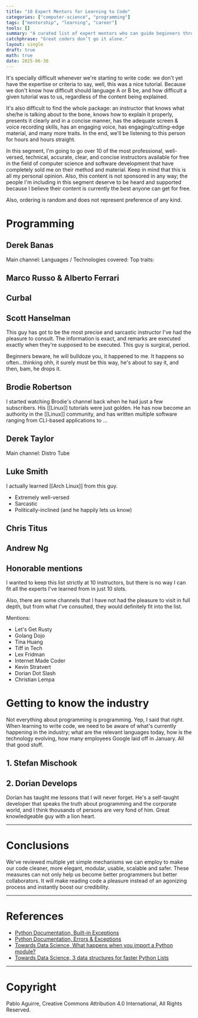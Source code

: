 ```yaml
---
title: "10 Expert Mentors for Learning to Code"
categories: ["computer-science", "programming"]
tags: ["mentorship", "learning", "career"]
tools: []
summary: "A curated list of expert mentors who can guide beginners through the early stages of their programming journey."
catchphrase: "Great coders don’t go it alone."
layout: single
draft: true
math: true
date: 2025-06-30
---
```


It's specially difficult whenever we're starting to write code: we don't yet have the expertise or criteria to say, well, this was a nice tutorial. Because we don't know how difficult should language A or B be, and how difficult a given tutorial was to us, regardless of the content being explained.

It's also difficult to find the whole package: an instructor that knows what she/he is talking about to the bone, knows how to explain it properly, presents it clearly and in a concise manner, has the adequate screen & voice recording skills, has an engaging voice, has engaging/cutting-edge material, and many more traits. In the end, we'll be listening to this person for hours and hours straight.

In this segment, I'm going to go over 10 of the most professional, well-versed, technical, accurate, clear, and concise instructors available for free in the field of computer science and software development that have completely sold me on their method and material. Keep in mind that this is all my personal opinion. Also, this content is not sponsored in any way; the people I'm including in this segment deserve to be heard and supported because I believe their content is currently the best anyone can get for free.

Also, ordering is random and does not represent preference of any kind.

# Programming

## Derek Banas

Main channel:
Languages / Technologies covered:
Top traits:

## Marco Russo & Alberto Ferrari

## Curbal

## Scott Hanselman

This guy has got to be the most precise and sarcastic instructor I've had the pleasure to consult. The information is exact, and remarks are executed exactly when they're supposed to be executed. This guy is surgical, period.

Beginners beware, he will bulldoze you, it happened to me. It happens so often...thinking ohh, it surely must be this way, he's about to say it, and then, bam, he drops it.

## Brodie Robertson

I started watching Brodie's channel back when he had just a few subscribers. His [[Linux]] tutorials were just golden. He has now become an authority in the [[Linux]] community, and has written multiple software ranging from CLI-based applications to ...

## Derek Taylor

Main channel: Distro Tube

## Luke Smith

I actually learned [[Arch Linux]] from this guy.

- Extremely well-versed
- Sarcastic
- Politically-inclined (and he happily lets us know)

## Chris Titus

## Andrew Ng

## Honorable mentions

I wanted to keep this list strictly at 10 instructors, but there is no way I can fit all the experts I've learned from in just 10 slots.

Also, there are some channels that I have not had the pleasure to visit in full depth, but from what I've consulted, they would definitely fit into the list.

Mentions:

- Let's Get Rusty
- Golang Dojo
- Tina Huang
- Tiff in Tech
- Lex Fridman
- Internet Made Coder
- Kevin Stratvert
- Dorian Dot Slash
- Christian Lempa

# Getting to know the industry

Not everything about programming is programming. Yep, I said that right. When learning to write code, we need to be aware of what's currently happening in the industry; what are the relevant languages today, how is the technology evolving, how many employees Google laid off in January. All that good stuff.

## 1. Stefan Mischook

## 2. Dorian Develops

Dorian has taught me lessons that I will never forget. He's a self-taught developer that speaks the truth about programming and the corporate world, and I think thousands of persons are very fond of him. Great knowledgeable guy with a lion heart.

---

# Conclusions

We've reviewed multiple yet simple mechanisms we can employ to make our code cleaner, more elegant, modular, usable, scalable and safer. These measures can not only help us become better programmers but better collaborators. It will make reading code a pleasure instead of an agonizing process and instantly boost our credibility.

---

# References

- [Python Documentation, Built-in Exceptions](https://docs.python.org/3/library/exceptions.html)
- [Python Documentation, Errors & Exceptions](https://docs.python.org/3/tutorial/errors.html)
- [Towards Data Science, What happens when you import a Python module?](https://towardsdatascience.com/what-happens-when-you-import-a-python-module-ad6c0efd2640)
- [Towards Data Science, 3 data structures for faster Python Lists](https://towardsdatascience.com/3-data-structures-for-faster-python-lists-f29a7e9c2f92)

---

# Copyright

Pablo Aguirre, Creative Commons Attribution 4.0 International, All Rights Reserved.
